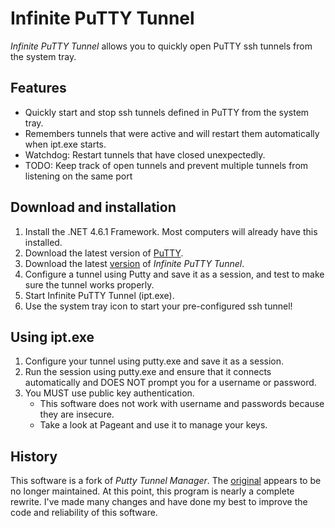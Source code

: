 # Infinite PuTTY Tunnel
*Infinite PuTTY Tunnel* allows you to quickly open PuTTY ssh tunnels from the system tray.

## Features

* Quickly start and stop ssh tunnels defined in PuTTY from the system tray.
* Remembers tunnels that were active and will restart them automatically when ipt.exe starts.
* Watchdog: Restart tunnels that have closed unexpectedly.
* TODO: Keep track of open tunnels and prevent multiple tunnels from listening on the same port

## Download and installation

1. Install the .NET 4.6.1 Framework. Most computers will already have this installed.
2. Download the latest version of [PuTTY](http://the.earth.li/~sgtatham/putty/latest/x86/putty-0.66-installer.exe).
3. Download the latest [version](https://github.com/dietsche/infinite-putty-tunnel/releases) of *Infinite PuTTY Tunnel*.
4. Configure a tunnel using Putty and save it as a session, and test to make sure the tunnel works properly.
5. Start Infinite PuTTY Tunnel (ipt.exe).
6. Use the system tray icon to start your pre-configured ssh tunnel!

## Using ipt.exe
1. Configure your tunnel using putty.exe and save it as a session.
2. Run the session using putty.exe and ensure that it connects automatically and DOES NOT prompt you for a username or password. 
3. You MUST use public key authentication.
    * This software does not work with username and passwords because they are insecure.
    * Take a look at Pageant and use it to manage your keys.

## History
This software is a fork of *Putty Tunnel Manager*. The [original](https://github.com/joeribekker/putty-tunnel-manager) appears to be no longer maintained.
At this point, this program is nearly a complete rewrite. I've made many changes and have done my best to improve the code and reliability of this software.

